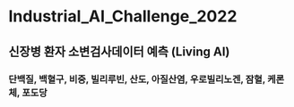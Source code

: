 # Industrial_AI_Challenge_2022

## 신장병 환자 소변검사데이터 예측 (Living AI)

### 단백질, 백혈구, 비중, 빌리루빈, 산도, 아질산염, 우로빌리노겐, 잠혈, 케론체, 포도당
